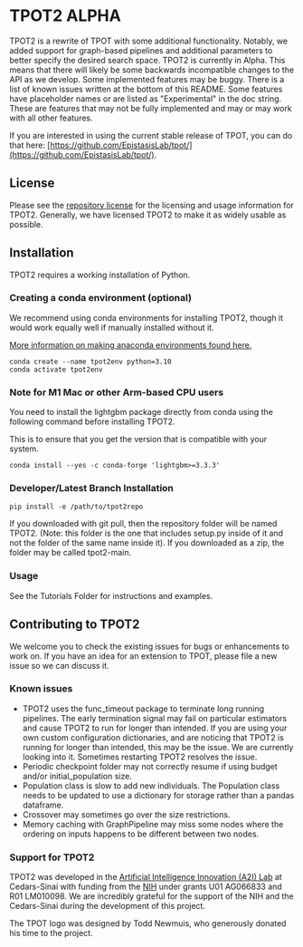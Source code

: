# TPOT2 ALPHA

TPOT2 is a rewrite of TPOT with some additional functionality. Notably, we added support for graph-based pipelines and additional parameters to better specify the desired search space. 
TPOT2 is currently in Alpha. This means that there will likely be some backwards incompatible changes to the API as we develop. Some implemented features may be buggy. There is a list of known issues written at the bottom of this README. Some features have placeholder names or are listed as "Experimental" in the doc string. These are features that may not be fully implemented and may or may work with all other features.

If you are interested in using the current stable release of TPOT, you can do that here: [https://github.com/EpistasisLab/tpot/](https://github.com/EpistasisLab/tpot/). 


## License

Please see the [repository license](https://github.com/EpistasisLab/tpot/blob/master/LICENSE) for the licensing and usage information for TPOT2.
Generally, we have licensed TPOT2 to make it as widely usable as possible.


## Installation

TPOT2 requires a working installation of Python.

### Creating a conda environment (optional)

We recommend using conda environments for installing TPOT2, though it would work equally well if manually installed without it.

[More information on making anaconda environments found here.](https://conda.io/projects/conda/en/latest/user-guide/tasks/manage-environments.html)

```
conda create --name tpot2env python=3.10
conda activate tpot2env
```

### Note for M1 Mac or other Arm-based CPU users

You need to install the lightgbm package directly from conda using the following command before installing TPOT2. 

This is to ensure that you get the version that is compatible with your system.

```
conda install --yes -c conda-forge 'lightgbm>=3.3.3'
```

### Developer/Latest Branch Installation


```
pip install -e /path/to/tpot2repo
```

If you downloaded with git pull, then the repository folder will be named TPOT2. (Note: this folder is the one that includes setup.py inside of it and not the folder of the same name inside it).
If you downloaded as a zip, the folder may be called tpot2-main. 


### Usage 

See the Tutorials Folder for instructions and examples.

## Contributing to TPOT2

We welcome you to check the existing issues for bugs or enhancements to work on. If you have an idea for an extension to TPOT, please file a new issue so we can discuss it.


### Known issues
* TPOT2 uses the func_timeout package to terminate long running pipelines. The early termination signal may fail on particular estimators and cause TPOT2 to run for longer than intended. If you are using your own custom configuration dictionaries, and are noticing that TPOT2 is running for longer than intended, this may be the issue. We are currently looking into it. Sometimes restarting TPOT2 resolves the issue.
* Periodic checkpoint folder may not correctly resume if using budget and/or initial_population size.
* Population class is slow to add new individuals. The Population class needs to be updated to use a dictionary for storage rather than a pandas dataframe.
* Crossover may sometimes go over the size restrictions.
* Memory caching with GraphPipeline may miss some nodes where the ordering on inputs happens to be different between two nodes. 




### Support for TPOT2

TPOT2 was developed in the [Artificial Intelligence Innovation (A2I) Lab](http://epistasis.org/) at Cedars-Sinai with funding from the [NIH](http://www.nih.gov/) under grants U01 AG066833 and R01 LM010098. We are incredibly grateful for the support of the NIH and the Cedars-Sinai during the development of this project.

The TPOT logo was designed by Todd Newmuis, who generously donated his time to the project.
